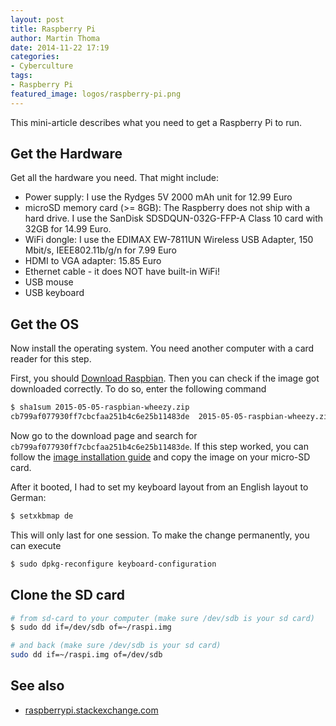 ```yaml
---
layout: post
title: Raspberry Pi
author: Martin Thoma
date: 2014-11-22 17:19
categories:
- Cyberculture
tags:
- Raspberry Pi
featured_image: logos/raspberry-pi.png
---
```


This mini-article describes what you need to get a Raspberry Pi to run.


## Get the Hardware

Get all the hardware you need. That might include:

* Power supply: I use the Rydges 5V 2000 mAh unit for 12.99 Euro
* microSD memory card (>= 8GB): The Raspberry does not ship with a hard drive.
  I use the SanDisk SDSDQUN-032G-FFP-A Class 10 card with 32GB for 14.99 Euro.
* WiFi dongle: I use the EDIMAX EW-7811UN Wireless USB Adapter, 150 Mbit/s, IEEE802.11b/g/n for 7.99 Euro
* HDMI to VGA adapter: 15.85 Euro
* Ethernet cable - it does NOT have built-in WiFi!
* USB mouse
* USB keyboard


## Get the OS

Now install the operating system. You need another computer with a card reader
for this step.

First, you should [Download Raspbian](https://www.raspberrypi.org/downloads/).
Then you can check if the image got downloaded correctly. To do so,
enter the following command

```bash
$ sha1sum 2015-05-05-raspbian-wheezy.zip
cb799af077930ff7cbcfaa251b4c6e25b11483de  2015-05-05-raspbian-wheezy.zip
```

Now go to the download page and search for
`cb799af077930ff7cbcfaa251b4c6e25b11483de`. If this step worked, you can follow
the [image installation guide](https://www.raspberrypi.org/documentation/installation/installing-images/README.md) and copy the image on your micro-SD card.

After it booted, I had to set my keyboard layout from an English layout to
German:

```bash
$ setxkbmap de
```

This will only last for one session. To make the change permanently, you
can execute

```bash
$ sudo dpkg-reconfigure keyboard-configuration
```


## Clone the SD card

```bash
# from sd-card to your computer (make sure /dev/sdb is your sd card)
$ sudo dd if=/dev/sdb of=~/raspi.img

# and back (make sure /dev/sdb is your sd card)
sudo dd if=~/raspi.img of=/dev/sdb
```


## See also

* [raspberrypi.stackexchange.com](http://raspberrypi.stackexchange.com/)